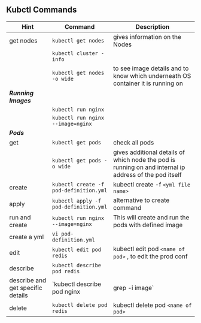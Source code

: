 ## Kubctl Commands

|Hint| Command|Description|
|----------|--------|-----------|
|get nodes| `kubectl get nodes` | gives information on the Nodes|
|| `kubectl cluster -info`||
|| `kubectl get nodes -o wide`|to see image details and to know which underneath OS container it is running on|
|<b><i>Running Images</i></b>|||
||`kubectl run nginx`||
||`kubectl run nginx --image=nginx`||
|<b><i>Pods</i></b>|||
|get| `kubectl get pods`|check all pods|
|| `kubectl get pods -o wide`|gives additional details of which node the pod is running on and internal ip address of the pod itself|
|create| `kubectl create -f pod-definition.yml`| kubectl create -f `<yml file name>`|
|apply| `kubectl apply -f pod-definition.yml`| alternative to create command|
|run and create| `kubectl run nginx --image=nginx`| This will create and run the pods with defined image|
|create a yml| `vi pod-definition.yml`||
|edit | `kubectl edit pod redis` | kubectl edit pod `<name of pod>` , to edit the prod conf|
|describe| `kubectl describe pod redis`| |
|describe and get specific details| `kubectl describe pod nginx | grep -i image` | directly get the details of image used|
|delete| `kubectl delete pod redis`| kubectl delete pod `<name of pod>`|


